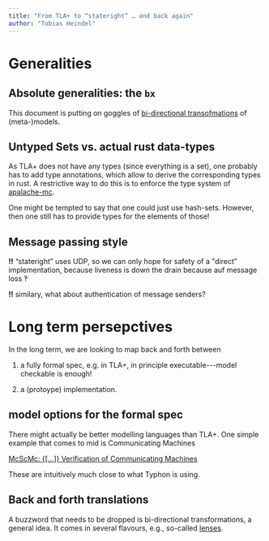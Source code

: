 ```yaml
---
title: "From TLA+ to “stateright” … and back again"
author: "Tobias Heindel" 
---
```


# Generalities

## Absolute generalities: the `bx`

This document is putting on goggles of [bi-directional transofmations](https://en.wikipedia.org/wiki/Bidirectional_transformation)
of (meta-)models. 

## Untyped Sets vs. actual rust data-types

As TLA+ does not have any types (since everything is a set), 
one probably has to add type annotations, 
which allow to derive the corresponding types in rust. 
A restrictive way to do this is to enforce the type system 
of [apalache-mc](https://apalache.informal.systems/docs/apalache/index.html).

One might be tempted to say that one could just use hash-sets. 
However, then one still has to provide types for the elements of those! 

## Message passing style

**‼**
“stateright” uses UDP, so we can only hope for safety of a "direct" implementation, because liveness is down the drain because auf message loss ‽

**‼**
similary, what about authentication of message senders?


# Long term persepctives

In the long term, 
we are looking to map back and forth between

1. a fully formal spec, e.g. in TLA+, in principle executable---model checkable is enough!

2. a (protoype) implementation. 

## model options for the formal spec

There might actually be better modelling languages than TLA+. 
One simple example that comes to mid is Communicating Machines

[McScMc: {[…]} Verification of Communicating Machines](https://link.springer.com/chapter/10.1007/978-3-642-28756-5_34)

These are intuitively much close to what Typhon is using.

## Back and forth translations

A buzzword that needs to be dropped is bi-directional transformations,
a general idea. 
It comes in several flavours, 
e.g., so-called [lenses](https://bryceclarke.github.io/The_Double_Category_Of_Lenses_Phd_Thesis.pdf).
